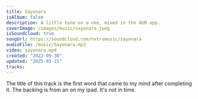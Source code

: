 ```yaml
---
title: Sayonara
isAlbum: false
description: A little tune on a uke, mixed in the AUM app.
coverImage: /images/music/sayonara.jpeg
isSoundcloud: true
songUrl: https://soundcloud.com/nxtrsmusic/sayonara
audioFile: /music/Sayonara.mp3
video: sayonara.mp4
created: "2022-09-30"
updated: "2025-03-21"
tracks:
---
```


The title of this track is the first word that came to my mind after completing it. The backing is from an on my ipad. It's not in time.
